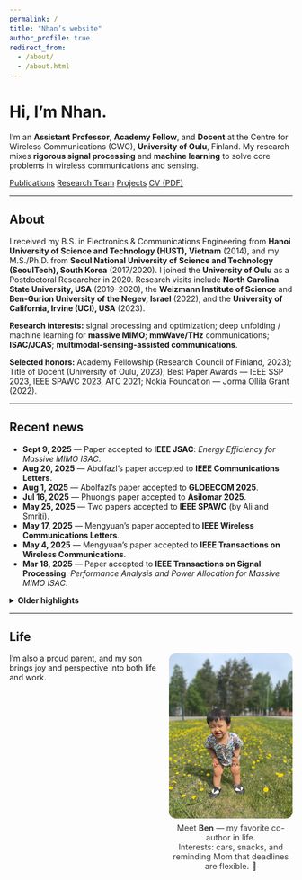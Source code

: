 ```yaml
---
permalink: /
title: "Nhan’s website"
author_profile: true
redirect_from:
  - /about/
  - /about.html
---
```


# Hi, I’m Nhan.

I’m an **Assistant Professor**, **Academy Fellow**, and **Docent** at the Centre for Wireless Communications (CWC), **University of Oulu**, Finland. My research mixes **rigorous signal processing** and **machine learning** to solve core problems in wireless communications and sensing.

<div class="btn-group" style="margin:0.8rem 0;">
  <a class="btn btn--primary" href="/publications/">Publications</a>
  <a class="btn" href="/portfolio/">Research Team</a>
  <a class="btn" href="/year-archive/">Projects</a>
  <a class="btn" href="https://nhanng9115.github.io/homepage/files/Resume.pdf" target="_blank" rel="noopener">CV (PDF)</a>
</div>

---

## About
I received my B.S. in Electronics & Communications Engineering from **Hanoi University of Science and Technology (HUST), Vietnam** (2014), and my M.S./Ph.D. from **Seoul National University of Science and Technology (SeoulTech), South Korea** (2017/2020). I joined the **University of Oulu** as a Postdoctoral Researcher in 2020. Research visits include **North Carolina State University, USA** (2019–2020), the **Weizmann Institute of Science** and **Ben-Gurion University of the Negev, Israel** (2022), and the **University of California, Irvine (UCI), USA** (2023).

**Research interests:** signal processing and optimization; deep unfolding / machine learning for **massive MIMO**; **mmWave/THz** communications; **ISAC/JCAS**; **multimodal-sensing-assisted communications**.

**Selected honors:** Academy Fellowship (Research Council of Finland, 2023); Title of Docent (University of Oulu, 2023); Best Paper Awards — IEEE SSP 2023, IEEE SPAWC 2023, ATC 2021; Nokia Foundation — Jorma Ollila Grant (2022).

---

## Recent news
- **Sept 9, 2025** — Paper accepted to **IEEE JSAC**: *Energy Efficiency for Massive MIMO ISAC*.
- **Aug 20, 2025** — Abolfazl’s paper accepted to **IEEE Communications Letters**.
- **Aug 1, 2025** — Abolfazl’s paper accepted to **GLOBECOM 2025**.
- **Jul 16, 2025** — Phuong’s paper accepted to **Asilomar 2025**.
- **May 25, 2025** — Two papers accepted to **IEEE SPAWC** (by Ali and Smriti).
- **May 17, 2025** — Mengyuan’s paper accepted to **IEEE Wireless Communications Letters**.
- **May 4, 2025** — Mengyuan’s paper accepted to **IEEE Transactions on Wireless Communications**.
- **Mar 18, 2025** — Paper accepted to **IEEE Transactions on Signal Processing**: *Performance Analysis and Power Allocation for Massive MIMO ISAC*.

<details>
<summary><strong>Older highlights</strong></summary>

<ul>
  <li><b>Dec 21, 2024</b> — Three papers accepted to <i>IEEE WCNC</i>.</li>
  <li><b>Dec 20, 2024</b> — Two papers accepted to <i>IEEE ICASSP</i>.</li>
  <li><b>Dec 12, 2024</b> — EuCAP 2025 acceptance (ML-Assisted RIS for ISAC).</li>
  <li><b>Oct 24, 2024</b> — TSP paper listed among SPS Top 25 downloads (Sep 2023–Sep 2024).</li>
  <li><b>Sep–Jul 2024</b> — Multiple acceptances: T-VT, JSTSP SI (ISAC), Globecom, Asilomar, SPAWC.</li>
  <li><b>Earlier (2021–2023)</b> — Best Paper Awards (SSP, SPAWC, ATC); major acceptances in TWC, TSP, VTM; Academy Fellowship awarded (2023).</li>
</ul>

</details>

---

## Life
<div style="float:right; width:220px; margin:0 0 1rem 1rem; text-align:center;">
  <img src="/images/Ben.jpg" alt="Ben smiling outdoors" style="border-radius:12px; max-width:100%; height:auto;">
  <div style="font-size:0.9rem; opacity:0.85; margin-top:0.3rem;">
    Meet <strong>Ben</strong> — my favorite co-author in life.<br>
    Interests: cars, snacks, and reminding Mom that deadlines are flexible. 🙂
  </div>
</div>

I’m also a proud parent, and my son brings joy and perspective into both life and work.

<div style="clear:both;"></div>
